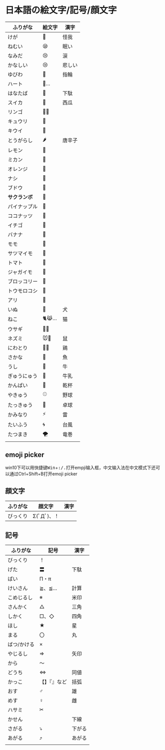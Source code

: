 # 日本語の絵文字/記号/顔文字

[comment]: # (https://www.mobilefish.com/services/markdown/markdown.php#inputForm)

<!--
## 絵文字

|ふりがな|絵文字|漢字|
|---|---|---|
|けが|🤕|怪我|
|ねむい|😪|眠い|
|なみだ|😢|涙|
|かなしい|😢|悲しい|
|ラブラブ|😍||
|ゆびわ|💍|指輪|
|ハート|💛…||
|おめでとう|🎊||
|はなたば|💐|下駄|
|スイカ|🍉|西瓜|
|リンゴ|🍎🍏||
|キュウリ|🥒||
|キウイ|🥝||
|とうがらし|🌶|唐辛子|
|レモン|🍋||
|ミカン|🍊||
|オレンジ|🍊||
|ナシ|🍐||
|ブドウ|🍇||
|**サクランボ**|🍒||
|パイナップル|🍍||
|ココナッツ|🥥||
|イチゴ|🍓||
|バナナ|🍌||
|モモ|🍑||
|サツマイモ|🍠||
|トマト|🍅||
|ジャガイモ|🥔||
|ブロッコリー|🥦||
|トウモロコシ|🌽||
|アリ|🐜||
|いぬ|🐶|犬|
|ねこ|🐈😹…|猫|
|ウサギ|🐇🐰||
|ネズミ|🐭🐀|鼠|
|にわとり|🐓🐔|鶏|
|さかな|🐡|魚|
|サメ|🦈||
|クジラ|🐳🐋||
|うし|🐄|牛|
|ぎゅうにゅう|🥛|牛乳|
|かんぱい|🍻|乾杯|
|パトカー|🚔🚓||
|きゅうきゅうしゃ|🚑|救急車|
|やきゅう|⚾|野球|
|たっきゅう|🏓|卓球|
|ゴルフ|⛳||
|きつえん|🚬|喫煙|
|パソコン|💻🖥||
|かみなり|⚡|雷|
|たいふう|🌀|台風|
|たつまき|🌪|竜巻|
||||

## emoji picker

win10下可以用快捷键<kbd>Win</kbd>+<kbd>:/.</kbd>打开empji输入框，中文输入法在中文模式下还可以通过Ctrl+Shift+B打开emoji picker

## 顔文字

|ふりがな|顔文字|漢字|
|---|---|---|
|びっくり|Σ(ﾟДﾟ)、！||

## 記号

|ふりがな|記号|漢字|
|---|---|---|
|びっくり|！||
|げた|〓|下駄|
|ぱい|Π・π||
|けいさん|≧、≦…|計算|
|こめじるし|※|米印|
|さんかく|△|三角|
|しかく|□、◇|四角|
|ほし|★|星|
|まる|〇|丸|
|ばつ/かける|×||
|やじるし|⇒|矢印|
|ななめ|／↖|斜め|
|から|～||
|どうち|⇔|同値|
|かっこ|【】『』など|括弧|
|おす|♂|雄|
|めす|♀|雌|
|ハサミ|✂||
|さがる|⤵|下がる|
|あがる|⤴|あがる|
|かせん||下線|
||||

!-->

<table>
<thead>
<tr>
<th>ふりがな</th>
<th>絵文字</th>
<th>漢字</th>
</tr>
</thead>
<tbody>
<tr>
<td>けが</td>
<td>🤕</td>
<td>怪我</td>
</tr>
<tr>
<td>ねむい</td>
<td>😪</td>
<td>眠い</td>
</tr>
<tr>
<td>なみだ</td>
<td>😢</td>
<td>涙</td>
</tr>
<tr>
<td>かなしい</td>
<td>😢</td>
<td>悲しい</td>
</tr>
<tr>
<td>ゆびわ</td>
<td>💍</td>
<td>指輪</td>
</tr>
<tr>
<td>ハート</td>
<td>💛…</td>
</tr>
<tr>
<td>はなたば</td>
<td>💐</td>
<td>下駄</td>
</tr>
<tr>
<td>スイカ</td>
<td>🍉</td>
<td>西瓜</td>
</tr>
<tr>
<td>リンゴ</td>
<td>🍎🍏</td>
</tr>
<tr>
<td>キュウリ</td>
<td>🥒</td>
</tr>
<tr>
<td>キウイ</td>
<td>🥝</td>
</tr>
<tr>
<td>とうがらし</td>
<td>🌶</td>
<td>唐辛子</td>
</tr>
<tr>
<td>レモン</td>
<td>🍋</td>
</tr>
<tr>
<td>ミカン</td>
<td>🍊</td>
</tr>
<tr>
<td>オレンジ</td>
<td>🍊</td>
</tr>
<tr>
<td>ナシ</td>
<td>🍐</td>
</tr>
<tr>
<td>ブドウ</td>
<td>🍇</td>
</tr>
<tr>
<td><strong>サクランボ</strong></td>
<td>🍒</td>
</tr>
<tr>
<td>パイナップル</td>
<td>🍍</td>
</tr>
<tr>
<td>ココナッツ</td>
<td>🥥</td>
</tr>
<tr>
<td>イチゴ</td>
<td>🍓</td>
</tr>
<tr>
<td>バナナ</td>
<td>🍌</td>
</tr>
<tr>
<td>モモ</td>
<td>🍑</td>
</tr>
<tr>
<td>サツマイモ</td>
<td>🍠</td>
</tr>
<tr>
<td>トマト</td>
<td>🍅</td>
</tr>
<tr>
<td>ジャガイモ</td>
<td>🥔</td>
</tr>
<tr>
<td>ブロッコリー</td>
<td>🥦</td>
</tr>
<tr>
<td>トウモロコシ</td>
<td>🌽</td>
</tr>
<tr>
<td>アリ</td>
<td>🐜</td>
</tr>
<tr>
<td>いぬ</td>
<td>🐶</td>
<td>犬</td>
</tr>
<tr>
<td>ねこ</td>
<td>🐈😹…</td>
<td>猫</td>
</tr>
<tr>
<td>ウサギ</td>
<td>🐇🐰</td>
</tr>
<tr>
<td>ネズミ</td>
<td>🐭🐀</td>
<td>鼠</td>
</tr>
<tr>
<td>にわとり</td>
<td>🐓🐔</td>
<td>鶏</td>
</tr>
<tr>
<td>さかな</td>
<td>🐡</td>
<td>魚</td>
</tr>
<tr>
<td>うし</td>
<td>🐄</td>
<td>牛</td>
</tr>
<tr>
<td>ぎゅうにゅう</td>
<td>🥛</td>
<td>牛乳</td>
</tr>
<tr>
<td>かんぱい</td>
<td>🍻</td>
<td>乾杯</td>
</tr>
<tr>
<td>やきゅう</td>
<td>⚾</td>
<td>野球</td>
</tr>
<tr>
<td>たっきゅう</td>
<td>🏓</td>
<td>卓球</td>
</tr>
<tr>
<td>かみなり</td>
<td>⚡</td>
<td>雷</td>
</tr>
<tr>
<td>たいふう</td>
<td>🌀</td>
<td>台風</td>
</tr>
<tr>
<td>たつまき</td>
<td>🌪</td>
<td>竜巻</td>
</tr>
<tr>
<td></td>
</tr>
</tbody>
</table>
<h2>emoji picker</h2>
<p>win10下可以用快捷键<kbd>Win</kbd>+<kbd>:/.</kbd>打开empji输入框，中文输入法在中文模式下还可以通过Ctrl+Shift+B打开emoji picker</p>
<h2>顔文字</h2>
<table>
<thead>
<tr>
<th>ふりがな</th>
<th>顔文字</th>
<th>漢字</th>
</tr>
</thead>
<tbody>
<tr>
<td>びっくり</td>
<td>Σ(ﾟДﾟ)、！</td>
</tr>
</tbody>
</table>
<h2>記号</h2>
<table>
<thead>
<tr>
<th>ふりがな</th>
<th>記号</th>
<th>漢字</th>
</tr>
</thead>
<tbody>
<tr>
<td>びっくり</td>
<td>！</td>
</tr>
<tr>
<td>げた</td>
<td>〓</td>
<td>下駄</td>
</tr>
<tr>
<td>ぱい</td>
<td>Π・π</td>
</tr>
<tr>
<td>けいさん</td>
<td>≧、≦…</td>
<td>計算</td>
</tr>
<tr>
<td>こめじるし</td>
<td>※</td>
<td>米印</td>
</tr>
<tr>
<td>さんかく</td>
<td>△</td>
<td>三角</td>
</tr>
<tr>
<td>しかく</td>
<td>□、◇</td>
<td>四角</td>
</tr>
<tr>
<td>ほし</td>
<td>★</td>
<td>星</td>
</tr>
<tr>
<td>まる</td>
<td>〇</td>
<td>丸</td>
</tr>
<tr>
<td>ばつ/かける</td>
<td>×</td>
</tr>
<tr>
<td>やじるし</td>
<td>⇒</td>
<td>矢印</td>
</tr>
<tr>
<td>から</td>
<td>～</td>
</tr>
<tr>
<td>どうち</td>
<td>⇔</td>
<td>同値</td>
</tr>
<tr>
<td>かっこ</td>
<td>【】『』など</td>
<td>括弧</td>
</tr>
<tr>
<td>おす</td>
<td>♂</td>
<td>雄</td>
</tr>
<tr>
<td>めす</td>
<td>♀</td>
<td>雌</td>
</tr>
<tr>
<td>ハサミ</td>
<td>✂</td>
</tr>
<tr>
<td>かせん</td>
<td></td>
<td>下線</td>
</tr>
<tr>
<td>さがる</td>
<td>⤵</td>
<td>下がる</td>
</tr>
<tr>
<td>あがる</td>
<td>⤴</td>
<td>あがる</td>
</tr>
<tr>
<td></td>
</tr>
</tbody>
</table>